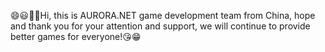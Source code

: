 😄😃🥔🥔Hi, this is AURORA.NET game development team 
from China, hope and thank you for your attention 
and support, we will continue to provide better 
games for everyone!😘😁
<!---
AURORAnet1720/AURORAnet1720 is a ✨ special ✨ repository because its `README.md` (this file) appears on your GitHub profile.
You can click the Preview link to take a look at your changes.
--->
